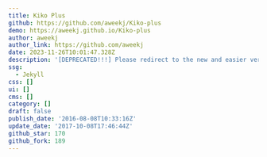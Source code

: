 ```yaml
---
title: Kiko Plus
github: https://github.com/aweekj/Kiko-plus
demo: https://aweekj.github.io/Kiko-plus
author: aweekj
author_link: https://github.com/aweekj
date: 2023-11-26T10:01:47.328Z
description: '[DEPRECATED!!!] Please redirect to the new and easier version, kiko-now==>'
ssg:
  - Jekyll
css: []
ui: []
cms: []
category: []
draft: false
publish_date: '2016-08-08T10:33:16Z'
update_date: '2017-10-08T17:46:44Z'
github_star: 170
github_fork: 189
---
```

